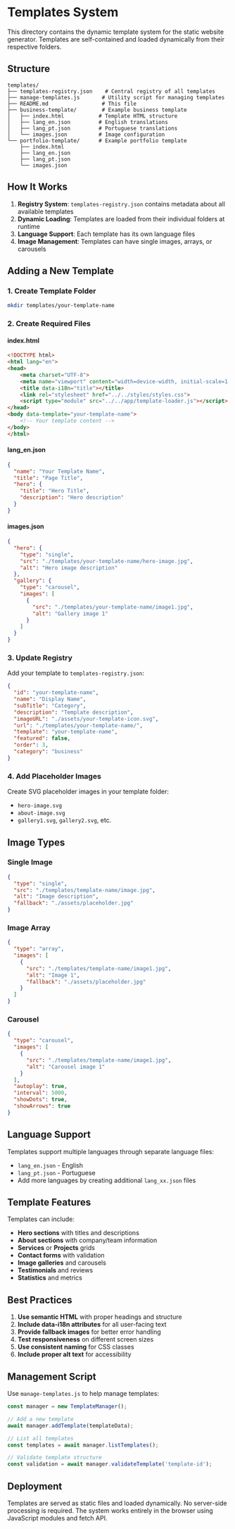 # Templates System

This directory contains the dynamic template system for the static website generator. Templates are self-contained and loaded dynamically from their respective folders.

## Structure

```
templates/
├── templates-registry.json    # Central registry of all templates
├── manage-templates.js       # Utility script for managing templates
├── README.md                 # This file
├── business-template/        # Example business template
│   ├── index.html           # Template HTML structure
│   ├── lang_en.json         # English translations
│   ├── lang_pt.json         # Portuguese translations
│   └── images.json          # Image configuration
└── portfolio-template/      # Example portfolio template
    ├── index.html
    ├── lang_en.json
    ├── lang_pt.json
    └── images.json
```

## How It Works

1. **Registry System**: `templates-registry.json` contains metadata about all available templates
2. **Dynamic Loading**: Templates are loaded from their individual folders at runtime
3. **Language Support**: Each template has its own language files
4. **Image Management**: Templates can have single images, arrays, or carousels

## Adding a New Template

### 1. Create Template Folder
```bash
mkdir templates/your-template-name
```

### 2. Create Required Files

#### index.html
```html
<!DOCTYPE html>
<html lang="en">
<head>
    <meta charset="UTF-8">
    <meta name="viewport" content="width=device-width, initial-scale=1.0">
    <title data-i18n="title"></title>
    <link rel="stylesheet" href="../../styles/styles.css">
    <script type="module" src="../../app/template-loader.js"></script>
</head>
<body data-template="your-template-name">
    <!-- Your template content -->
</body>
</html>
```

#### lang_en.json
```json
{
  "name": "Your Template Name",
  "title": "Page Title",
  "hero": {
    "title": "Hero Title",
    "description": "Hero description"
  }
}
```

#### images.json
```json
{
  "hero": {
    "type": "single",
    "src": "./templates/your-template-name/hero-image.jpg",
    "alt": "Hero image description"
  },
  "gallery": {
    "type": "carousel",
    "images": [
      {
        "src": "./templates/your-template-name/image1.jpg",
        "alt": "Gallery image 1"
      }
    ]
  }
}
```

### 3. Update Registry
Add your template to `templates-registry.json`:

```json
{
  "id": "your-template-name",
  "name": "Display Name",
  "subTitle": "Category",
  "description": "Template description",
  "imageURL": "./assets/your-template-icon.svg",
  "url": "./templates/your-template-name/",
  "template": "your-template-name",
  "featured": false,
  "order": 3,
  "category": "business"
}
```

### 4. Add Placeholder Images
Create SVG placeholder images in your template folder:
- `hero-image.svg`
- `about-image.svg`
- `gallery1.svg`, `gallery2.svg`, etc.

## Image Types

### Single Image
```json
{
  "type": "single",
  "src": "./templates/template-name/image.jpg",
  "alt": "Image description",
  "fallback": "./assets/placeholder.jpg"
}
```

### Image Array
```json
{
  "type": "array",
  "images": [
    {
      "src": "./templates/template-name/image1.jpg",
      "alt": "Image 1",
      "fallback": "./assets/placeholder.jpg"
    }
  ]
}
```

### Carousel
```json
{
  "type": "carousel",
  "images": [
    {
      "src": "./templates/template-name/image1.jpg",
      "alt": "Carousel image 1"
    }
  ],
  "autoplay": true,
  "interval": 5000,
  "showDots": true,
  "showArrows": true
}
```

## Language Support

Templates support multiple languages through separate language files:
- `lang_en.json` - English
- `lang_pt.json` - Portuguese
- Add more languages by creating additional `lang_xx.json` files

## Template Features

Templates can include:
- **Hero sections** with titles and descriptions
- **About sections** with company/team information
- **Services** or **Projects** grids
- **Contact forms** with validation
- **Image galleries** and carousels
- **Testimonials** and reviews
- **Statistics** and metrics

## Best Practices

1. **Use semantic HTML** with proper headings and structure
2. **Include data-i18n attributes** for all user-facing text
3. **Provide fallback images** for better error handling
4. **Test responsiveness** on different screen sizes
5. **Use consistent naming** for CSS classes
6. **Include proper alt text** for accessibility

## Management Script

Use `manage-templates.js` to help manage templates:

```javascript
const manager = new TemplateManager();

// Add a new template
await manager.addTemplate(templateData);

// List all templates
const templates = await manager.listTemplates();

// Validate template structure
const validation = await manager.validateTemplate('template-id');
```

## Deployment

Templates are served as static files and loaded dynamically. No server-side processing is required. The system works entirely in the browser using JavaScript modules and fetch API.
